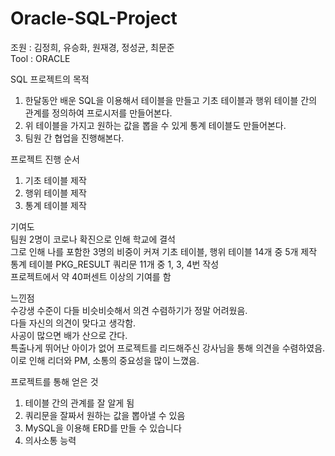 # Oracle-SQL-Project
조원 : 김정희, 유승화, 원재경, 정성균, 최문준 </br>
Tool : ORACLE 

SQL 프로젝트의 목적 
1. 한달동안 배운 SQL을 이용해서 테이블을 만들고 기초 테이블과 행위 테이블 간의 관계를 정의하여 프로시저를 만들어본다.
2. 위 테이블을 가지고 원하는 값을 뽑을 수 있게 통계 테이블도 만들어본다.
3. 팀원 간 협업을 진행해본다.


프로젝트 진행 순서
1. 기초 테이블 제작 
2. 행위 테이블 제작
3. 통계 테이블 제작

기여도</br>
팀원 2명이 코로나 확진으로 인해 학교에 결석</br>
그로 인해 나를 포함한 3명의 비중이 커져 기초 테이블, 행위 테이블 14개 중 5개 제작 </br>
통계 테이블 PKG_RESULT 쿼리문 11개 중 1, 3, 4번 작성</br>
프로젝트에서 약 40퍼센트 이상의 기여를 함</br>

느낀점</br>
수강생 수준이 다들 비슷비슷해서 의견 수렴하기가 정말 어려웠음.</br>
다들 자신의 의견이 맞다고 생각함.</br>
사공이 많으면 배가 산으로 간다.</br>
특출나게 뛰어난 아이가 없어 프로젝트를 리드해주신 강사님을 통해 의견을 수렴하였음.</br>
이로 인해 리더와 PM, 소통의 중요성을 많이 느꼈음.</br>


프로젝트를 통해 얻은 것
1. 테이블 간의 관계를 잘 알게 됨
2. 쿼리문을 잘짜서 원하는 값을 뽑아낼 수 있음
3. MySQL을 이용해 ERD를 만들 수 있습니다
4. 의사소통 능력
